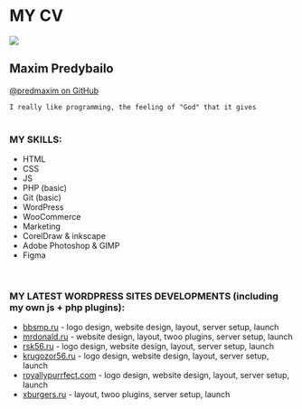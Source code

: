 # MY CV

![](https://avatars.githubusercontent.com/u/62261839?s=250&v=4) 


## Maxim Predybailo
[@predmaxim on GitHub](https://github.com/predmaxim)
<br>

`I really like programming, the feeling of "God" that it gives`
<br><br>

### MY SKILLS:

- HTML
- CSS
- JS
- PHP (basic)
- Git (basic)
- WordPress
- WooCommerce
- Marketing
- CorelDraw & inkscape
- Adobe Photoshop & GIMP
- Figma

<br>

### MY LATEST WORDPRESS SITES DEVELOPMENTS (including my own js + php plugins):

- [bbsmp.ru](https://bbsmp.ru) - logo design, website design, layout, server setup, launch
- [mrdonald.ru](https://mrdonald.ru) - website design, layout, twoo plugins, server setup, launch
- [rsk56.ru](https://rsk56.ru/) - logo design, website design, layout, server setup, launch
- [krugozor56.ru](https://krugozor56.ru/) - logo design, website design, layout, server setup, launch
- [royallypurrfect.com](https://royallypurrfect.com/) - logo design, website design, layout, server setup, launch
- [xburgers.ru](https://xburgers.ru) - layout, twoo plugins, server setup, launch